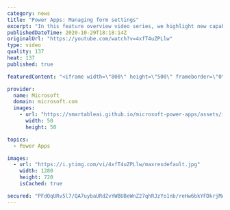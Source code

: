 ```yaml
---
category: news
title: "Power Apps: Managing form settings"
excerpt: "In this feature overview video series, we highlight new capabilities included in the latest update to Microsoft Power Apps.  Improvements to Microsoft Power Apps for managing form settings and events allow users to set various features on a form in the new modern designer.   Get the most out of Power"
publishedDateTime: 2020-10-29T18:18:14Z
originalUrl: "https://youtube.com/watch?v=4xfT4uZPLlw"
type: video
quality: 137
heat: 137
published: true

featuredContent: "<iframe width=\"800\" height=\"500\" frameborder=\"0\" src=\"https://www.youtube.com/embed/4xfT4uZPLlw\" allow=\"accelerometer; autoplay; encrypted-media; gyroscope; picture-in-picture\" allowfullscreen></iframe>"

provider:
  name: Microsoft
  domain: microsoft.com
  images:
    - url: "https://smartableai.github.io/microsoft-power-apps/assets/images/organizations/microsoft.com-50x50.jpg"
      width: 50
      height: 50

topics:
  - Power Apps

images:
  - url: "https://i.ytimg.com/vi/4xfT4uZPLlw/maxresdefault.jpg"
    width: 1280
    height: 720
    isCached: true

secured: "PFdOqURv5l7/QA7uybaURdZvYWBUBeWnZ27qhRJzYo1nb/reHw6bkYFDkrjMAH+dDMcjcCFQ9LnaIU230fOyMAK0vAvsMzDPWjuYanusBnYjLLUBCn+vPWdDdZrK9q9KOxSNUK8e2RObNYDINSm5Z4NukwTyMRFaj39v5KRm5APBGLYZR/SEwNi0A8JPnxcBmRcrIbu5qMpnrFvRIP/uGc1QW+oyDxrUjQOzm4Zvsq5Luj7ASwx9cxKRARtl106O7sV79ixM58Wu9WnzZ3yMfClqRHBgaR+NTXKYtRJuhHvtnRjAu68D8T2BppaeRIWKQFeRrsK8RAFzoqYL0vRu+9pa0HtS6/xd0bomTNSHRVcH880Etx1n/NLkXCD4gTU3a3uihtXac3ahFNXeQkdiAJ9tespXY6YOwQX4btINbmYxt1ZAaHuAmVRc2X6iCJOe;2YtsrpuNWio89dn+hotUaQ=="
---
```


